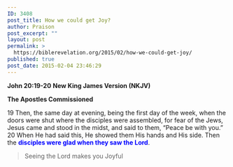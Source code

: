 ```yaml
---
ID: 3408
post_title: How we could get Joy?
author: Praison
post_excerpt: ""
layout: post
permalink: >
  https://biblerevelation.org/2015/02/how-we-could-get-joy/
published: true
post_date: 2015-02-04 23:46:29
---
```

<strong>John 20:19-20</strong>
<strong> New King James Version (NKJV)</strong>

<strong>The Apostles Commissioned</strong>

19 Then, the same day at evening, being the first day of the week, when the doors were shut where the disciples were assembled, for fear of the Jews, Jesus came and stood in the midst, and said to them, “Peace be with you.” 20 When He had said this, He showed them His hands and His side. Then the <span style="color: #0000ff;"><strong>disciples were glad when they saw the Lord</strong></span>.
<blockquote>Seeing the Lord makes you Joyful</blockquote>